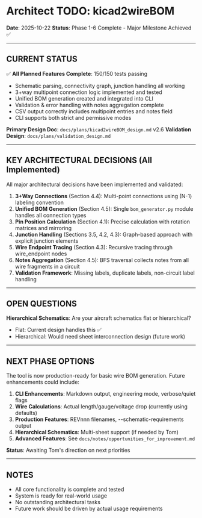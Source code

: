 # Architect TODO: kicad2wireBOM

**Date**: 2025-10-22
**Status**: Phase 1-6 Complete - Major Milestone Achieved ✅

---

## CURRENT STATUS

✅ **All Planned Features Complete**: 150/150 tests passing
- Schematic parsing, connectivity graph, junction handling all working
- 3+way multipoint connection logic implemented and tested
- Unified BOM generation created and integrated into CLI
- Validation & error handling with notes aggregation complete
- CSV output correctly includes multipoint entries and notes field
- CLI supports both strict and permissive modes

**Primary Design Doc**: `docs/plans/kicad2wireBOM_design.md` v2.6
**Validation Design**: `docs/plans/validation_design.md`

---

## KEY ARCHITECTURAL DECISIONS (All Implemented)

All major architectural decisions have been implemented and validated:

1. **3+Way Connections** (Section 4.4): Multi-point connections using (N-1) labeling convention
2. **Unified BOM Generation** (Section 4.5): Single `bom_generator.py` module handles all connection types
3. **Pin Position Calculation** (Section 4.1): Precise calculation with rotation matrices and mirroring
4. **Junction Handling** (Sections 3.5, 4.2, 4.3): Graph-based approach with explicit junction elements
5. **Wire Endpoint Tracing** (Section 4.3): Recursive tracing through wire_endpoint nodes
6. **Notes Aggregation** (Section 4.5): BFS traversal collects notes from all wire fragments in a circuit
7. **Validation Framework**: Missing labels, duplicate labels, non-circuit label handling

---

## OPEN QUESTIONS

**Hierarchical Schematics**: Are your aircraft schematics flat or hierarchical?
- Flat: Current design handles this ✅
- Hierarchical: Would need sheet interconnection design (future work)

---

## NEXT PHASE OPTIONS

The tool is now production-ready for basic wire BOM generation. Future enhancements could include:

1. **CLI Enhancements**: Markdown output, engineering mode, verbose/quiet flags
2. **Wire Calculations**: Actual length/gauge/voltage drop (currently using defaults)
3. **Production Features**: REVnnn filenames, --schematic-requirements output
4. **Hierarchical Schematics**: Multi-sheet support (if needed by Tom)
5. **Advanced Features**: See `docs/notes/opportunities_for_improvement.md`

**Status**: Awaiting Tom's direction on next priorities

---

## NOTES

- All core functionality is complete and tested
- System is ready for real-world usage
- No outstanding architectural tasks
- Future work should be driven by actual usage requirements

